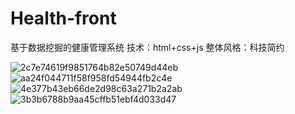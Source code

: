 # Health-front
基于数据挖掘的健康管理系统
技术：html+css+js 
整体风格：科技简约

![2c7e74619f9851764b82e50749d44eb](https://github.com/user-attachments/assets/1ace7d29-c7b9-412e-ba6d-67b9f7f22883)
![aa24f044711f58f958fd54944fb2c4e](https://github.com/user-attachments/assets/1320b32b-dc84-4f8f-8e80-5d18e873516c)
![4e377b43eb66de2d98c63a271b2a2ab](https://github.com/user-attachments/assets/6161e1ca-9f47-4450-9cde-f74bd49b6fc7)
![3b3b6788b9aa45cffb51ebf4d033d47](https://github.com/user-attachments/assets/b237f96e-f826-489f-ad55-6bbb6148839d)
